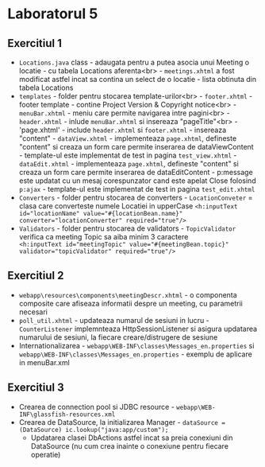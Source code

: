 # Laboratorul 5

## Exercitiul 1

  - `Locations.java` class - adaugata pentru a putea asocia unui Meeting o locatie - cu tabela Locations aferenta<br\>
                           - `meetings.xhtml` a fost modificat astfel incat sa contina un select de o locatie - lista obtinuta din tabela Locations
  - `templates` - folder pentru stocarea template-urilor<br\>
                - `footer.xhtml` - footer template - contine Project Version & Copyright notice<br\>
                - `menuBar.xhtml` - meniu care permite navigarea intre pagini<br\>
                - `header.xhtml` - inlude `menuBar.xhtml` si insereaza "pageTitle"<br\>
                - 'page.xhtml' - include `header.xhtml` si `footer.xhtml`
                               - insereaza "content"
                - `dataView.xhtml` - implementeaza `page.xhtml`, defineste "content" si creaza un form care permite inserarea de dataViewContent
                                   - template-ul este implementat de test in pagina `test_view.xhtml`
                - `dataEdit.xhtml` - implementeaza `page.xhtml`, defineste "content" si creaza un form care permite inserarea de dataEditContent
                                   - p:message este updatat cu un mesaj corespunzator cand este apelat Close folosind `p:ajax`
                                   - template-ul este implementat de test in pagina `test_edit.xhtml`
   - `Converters` - folder pentru stocarea de converters
                  - `LocationConveter` = clasa care converteste numele Locatiei in upperCase
                  ```<h:inputText id="locationName" value="#{locationBean.name}" converter="locationConverter"
                     required="true"/> ```
   - `Validators` - folder pentru stocarea de validators
                  - `TopicValidator` verifica ca meeting Topic sa aiba minim 3 caractere
                   ```        <h:inputText id="meetingTopic" value="#{meetingBean.topic}" validator="topicValidator"
                     required="true"/>```

## Exercitiul 2

  - `webapp\resources\components\meetingDescr.xhtml` - o componenta composite care afiseaza informatii despre un meeting, cu parametrii necesari
  - `poll_util.xhtml` - updateaza numarul de sesiuni in lucru - `CounterListener` implemnteaza HttpSessionListener si asigura updatarea numarului de sesiuni,
                                                                  la fiecare creare/distrugere de sesiune
  - Internationalizarea - `webapp\WEB-INF\classes\Messages_en.properties` si `webapp\WEB-INF\classes\Messages_en.properties` - exemplu de aplicare
                          in menuBar.xml
    
## Exercitiul 3

  - Crearea de connection pool si JDBC resource -  `webapp\WEB-INF\glassfish-resources.xml`
  - Crearea de DataSource, la initializarea Manager - ```dataSource = (DataSource) ic.lookup("java:app/custom");```
      - Updatarea clasei DbActions astfel incat sa preia conexiuni din DataSource (nu cum crea inainte o conexiune pentru fiecare operatie) 
